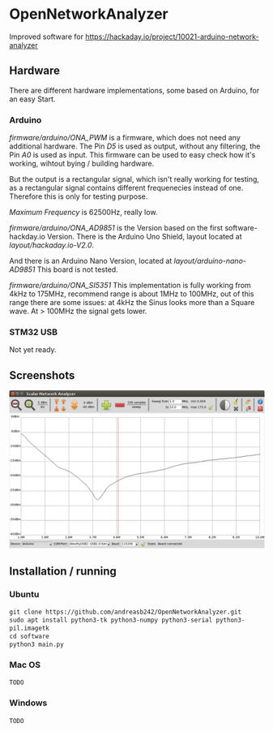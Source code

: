 # OpenNetworkAnalyzer
Improved software for https://hackaday.io/project/10021-arduino-network-analyzer

## Hardware
There are different hardware implementations, some based on Arduino, for an easy Start.

### Arduino
*firmware/arduino/ONA_PWM* is a firmware, which does not need any additional hardware.
The Pin *D5* is used as output, without any filtering, the Pin *A0* is used as input.
This firmware can be used to easy check how it's working, wihtout bying / building hardware.

But the output is a rectangular signal, which isn't really working for testing, as a rectangular signal contains different frequenecies instead of one.
Therefore this is only for testing purpose.

*Maximum Frequency* is 62500Hz, really low.

*firmware/arduino/ONA_AD9851* is the Version based on the first software-hackday.io Version.
There is the Arduino Uno Shield, layout located at *layout/hackaday.io-V2.0*.

And there is an Arduino Nano Version, located at *layout/arduino-nano-AD9851*
This board is not tested.

*firmware/arduino/ONA_SI5351*
This implementation is fully working from 4kHz to 175MHz, recommend range is about 1MHz to 100MHz, out of this range there are some issues: at 4kHz the Sinus looks more than a Square wave.
At > 100MHz the signal gets lower.


### STM32 USB
Not yet ready.

## Screenshots
![Screenshot](/screenshot/main.png?raw=true "Application Window Screenshot")

## Installation / running
### Ubuntu
    git clone https://github.com/andreasb242/OpenNetworkAnalyzer.git
    sudo apt install python3-tk python3-numpy python3-serial python3-pil.imagetk
    cd software
    python3 main.py

### Mac OS
    TODO

### Windows
    TODO


